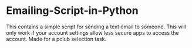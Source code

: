 # Emailing-Script-in-Python
This contains a simple script for sending a text email to someone.
This will only work if your account settings allow less secure apps to access the account.
Made for a pclub selection task.
